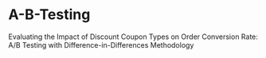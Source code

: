 # A-B-Testing
Evaluating the Impact of Discount Coupon Types on Order Conversion Rate: A/B Testing with Difference-in-Differences Methodology
